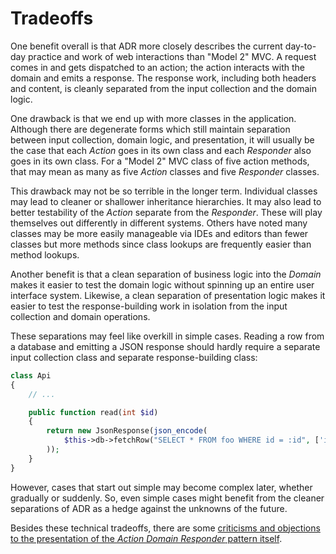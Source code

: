 # Tradeoffs

One benefit overall is that ADR more closely describes the current day-to-day practice and work of web interactions than "Model 2" MVC. A request comes in and gets dispatched to an action; the action interacts with the domain and emits a response. The response work, including both headers and content, is cleanly separated from the input collection and the domain logic.

One drawback is that we end up with more classes in the application. Although there are degenerate forms which still maintain separation between input collection, domain logic, and presentation, it will usually be the case that each _Action_ goes in its own class and each _Responder_ also goes in its own class. For a "Model 2" MVC class of five action methods, that may mean as many as five _Action_ classes and five _Responder_ classes.

This drawback may not be so terrible in the longer term. Individual classes may lead to cleaner or shallower inheritance hierarchies. It may also lead to better testability of the _Action_ separate from the _Responder_. These will play themselves out differently in different systems. Others have noted many classes may be more easily manageable via IDEs and editors than fewer classes but more methods since class lookups are frequently easier than method lookups.

Another benefit is that a clean separation of business logic into the _Domain_ makes it easier to test the domain logic without spinning up an entire user interface system. Likewise, a clean separation of presentation logic makes it easier to test the response-building work in isolation from the input collection and domain operations.

These separations may feel like overkill in simple cases. Reading a row from a database and emitting a JSON response should hardly require a separate input collection class and separate response-building class:

```php
class Api
{
    // ...

    public function read(int $id)
    {
        return new JsonResponse(json_encode(
            $this->db->fetchRow("SELECT * FROM foo WHERE id = :id", ['id' => $id])
        ));
    }
}
```

However, cases that start out simple may become complex later, whether gradually or suddenly. So, even simple cases might benefit from the cleaner separations of ADR as a hedge against the unknowns of the future.

Besides these technical tradeoffs, there are some [criticisms and objections to the presentation of the _Action Domain Responder_ pattern itself](./OBJECTIONS.md).

